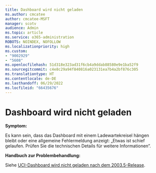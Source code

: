 ```yaml
---
title: Dashboard wird nicht geladen
ms.author: cmcatee
author: cmcatee-MSFT
manager: scotv
audience: Admin
ms.topic: article
ms.service: o365-administration
ROBOTS: NOINDEX, NOFOLLOW
ms.localizationpriority: high
ms.custom:
- "9002929"
- "5608"
ms.openlocfilehash: 51d318e323ad31f6cb4a9ddab88580e9e1ba52f9
ms.sourcegitcommit: c4e8c29a94f840816a023131ea7b4a2bf876c305
ms.translationtype: HT
ms.contentlocale: de-DE
ms.lasthandoff: 06/29/2022
ms.locfileid: "66435676"
---
```

# <a name="dashboard-not-loading"></a>Dashboard wird nicht geladen

**Symptom:**

Es kann sein, dass das Dashboard mit einem Ladewartekreisel hängen bleibt oder eine allgemeine Fehlermeldung anzeigt: „Etwas ist schief gelaufen. Prüfen Sie die technischen Details für weitere Informationen“.

**Handbuch zur Problembehandlung:**

Siehe [UCI-Dashboard wird nicht geladen nach dem 2003.5-Release](https://support.microsoft.com/help/4558635/uci-dashboard-not-loading-after-the-2003-5-release).
